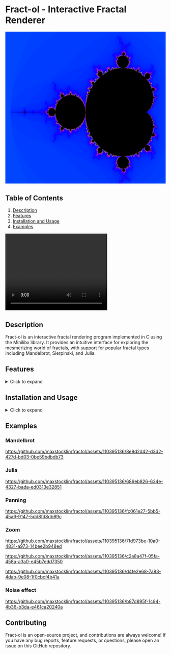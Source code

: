 # Fract-ol - Interactive Fractal Renderer


![Example Mandelbrot](./demo/mandelbrot.png)

## Table of Contents
1. [Description](#description)
1. [Features](#features)
3. [Installation and Usage](#installation-and-usage)
5. [Examples](#examples)

<video width="320" height="240" controls>
  <source src="demo/mandelbrotloop.mp4" type="video/mp4">
Your browser does not support the video tag.
</video>

## Description

Fract-ol is an interactive fractal rendering program implemented in C using the Minilibx library. It provides an intuitive interface for exploring the mesmerizing world of fractals, with support for popular fractal types including Mandelbrot, Sierpinski, and Julia.

## Features

<details>
<summary>Click to expand</summary>

Fract-ol provides a rich set of features that offer a captivating fractal exploration experience:

### Fractal Types: 
Visualize and explore different types of fractals including Mandelbrot, Sierpinski, and Julia.

### Interactive Zoom: 
Utilize the mouse scroll wheel to zoom in and out on different areas of the fractal, allowing for detailed exploration of its infinite complexity.

### Fractal Navigation (Panning): 
Click and drag to navigate around different areas of the fractal.

### Looping Color Change: 
Experience a looping color transition that adds a dynamic and visually stunning element to your fractal exploration.

### High Performance: 
Despite the intense computational requirements of fractal rendering, Fract-ol maintains smooth, real-time interaction for a seamless user experience.
</details>

## Installation and Usage
<details>
<summary>Click to expand</summary>

1. Clone the repository:
    ```bash
    git clone git@github.com:maxstocklin/fractol.git fractol
    ```

2. Navigate to the cloned repository:
    ```bash
    cd fractol
    ```

3. Compile the program using the provided Makefile:
    ```bash
    make
    ```
4. Run the Program with the name of the fractal you want as argument (Mandelbrot, Julia, or Sierpinski):
    ```bash
    ./fract-ol Mandelbrot
    ```
</details>

## Examples

### Mandelbrot

https://github.com/maxstocklin/fractol/assets/110395136/8e8d2d42-d3d2-427d-bd03-0be59bdbdb73

### Julia

https://github.com/maxstocklin/fractol/assets/110395136/689eb826-634e-4327-bada-ed0313e32851

### Panning

https://github.com/maxstocklin/fractol/assets/110395136/fc061e27-5bb5-45a6-9147-5dd8fd8db69c

### Zoom

https://github.com/maxstocklin/fractol/assets/110395136/7fd973be-10a0-4831-a973-14bee2b948ed

https://github.com/maxstocklin/fractol/assets/110395136/c2a8a47f-05fa-458a-a3a0-e45b7edd7350

https://github.com/maxstocklin/fractol/assets/110395136/d4fe2e68-7a83-4dab-9e08-1f0cbcf4b41a

### Noise effect

https://github.com/maxstocklin/fractol/assets/110395136/b87d895f-1c94-4b36-b3da-e461ca20240a

## Contributing

Fract-ol is an open-source project, and contributions are always welcome! If you have any bug reports, feature requests, or questions, please open an issue on this GitHub repository.

